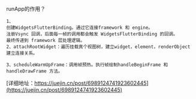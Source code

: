 
runApp的作用？
```
1、
创建WidgetsFlutterBinding。通过它连接framework 和 engine。
注册Vsync 回调，后面每一帧的调用都会触发 WidgetsFlutterBinding 的回调。
最终传递到 framework 层处理逻辑。
2、attachRootWidget：遍历挂载真个视图树，建立widget，element，renderObject 建立连接关系。

3、scheduleWarmUpFrame：调用帧预热。执行帧绘制handleBeginFrame 和 handleDrawFrame 方法。

```
[详细地址：https://juejin.cn/post/6989124741923602445](https://juejin.cn/post/6989124741923602445)